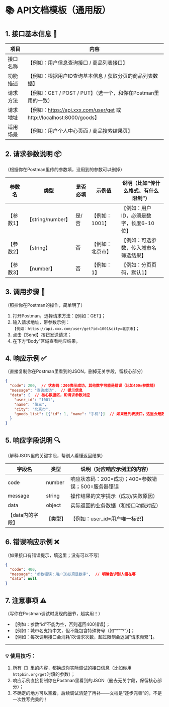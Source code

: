 # 📚 API文档模板（通用版）

## 1. 接口基本信息 📌

| 项目  | 内容  |
| --- | --- |
| 接口名称 | 【例如：用户信息查询接口 / 商品列表接口】 |
| 功能描述 | 【例如：根据用户ID查询基本信息 / 获取分页的商品列表数据】 |
| 请求方法 | 【例如：GET / POST / PUT】（选一个，和你在Postman里用的一致） |
| 请求地址 | 【例如：https://api.xxx.com/user/get 或 http://localhost:8000/goods】 |
| 适用场景 | 【例如：用户个人中心页面 / 商品搜索结果页】 |

## 2. 请求参数说明 📦

（根据你在Postman里传的参数填，没用到的参数可以删掉）

| 参数名 | 类型  | 是否必填 | 示例值 | 说明（比如“传什么格式、有什么限制”） |
| --- | --- | --- | --- | --- |
| 【参数1】 | 【string/number】 | 是/否 | 【例如：1001】 | 【例如：用户ID，必须是数字，长度6-10位】 |
| 【参数2】 | 【string】 | 否   | 【例如：北京市】 | 【例如：可选参数，传入城市名筛选结果】 |
| 【参数3】 | 【number】 | 否   | 【例如：1】 | 【例如：分页页码，默认1】 |

## 3. 调用步骤 👣

（照抄你在Postman的操作，简单明了）

1. 打开Postman，选择请求方法：【例如：GET】；
2. 输入请求地址，带参数示例：  
  `【例如：https://api.xxx.com/user/get?id=1001&city=北京市】`；
3. 点击【Send】按钮发送请求；
4. 在下方“Body”区域查看响应结果。

## 4. 响应示例 ✅

（直接复制你在Postman里看到的JSON，删掉无关字段，留核心部分）

```json
{
  "code": 200,  // 状态码：200表示成功，其他数字可能是错误（比如400=参数错）
  "message": "查询成功",  // 提示信息
  "data": {  // 核心数据区，和请求参数对应
    "user_id": "1001",
    "name": "张三",
    "city": "北京市",
    "goods_list": [{"id": 1, "name": "手机"}]  // 如果是列表接口，这里会是数组
  }
}
```

## 5. 响应字段说明 🔍

（解释JSON里的关键字段，帮别人看懂返回结果）

| 字段名 | 类型  | 说明（对应响应示例里的内容） |
| --- | --- | --- |
| code | number | 响应状态码：200=成功；400=参数错误；500=服务器错误 |
| message | string | 操作结果的文字提示（成功/失败原因） |
| data | object | 实际返回的业务数据（和接口功能对应） |
| 【data内的字段】 | 【类型】 | 【例如：user_id=用户唯一标识】 |

## 6. 错误响应示例 ❌

（如果接口有错误提示，填这里；没有可以不写）

```json
{
  "code": 400,
  "message": "参数错误：用户ID必须是数字",  // 明确告诉别人错在哪
  "data": null
}
```

## 7. 注意事项 ⚠️

（写你在Postman调试时发现的细节，超实用！）

- 【例如：参数“id”不能为空，否则返回400错误】；
- 【例如：城市名支持中文，但不能包含特殊符号（如“*”“?”）】；
- 【例如：每次调用接口会消耗1次请求次数，超过限制会返回“请求频繁”】。

---

### 💡 使用技巧：

1. 所有【】里的内容，都换成你实际调试的接口信息（比如你用`httpbin.org/get`时填的参数）；
2. 响应示例直接复制你在Postman里看到的JSON（删去无关字段，保留核心部分）；
3. 不确定的地方可以空着，后续调试清楚了再补——文档是“逐步完善”的，不是一次性写完美的！